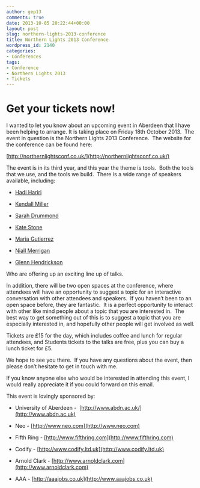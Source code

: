 ```yaml
---
author: gep13
comments: true
date: 2013-10-05 20:22:44+00:00
layout: post
slug: northern-lights-2013-conference
title: Northern Lights 2013 Conference
wordpress_id: 2140
categories:
- Conferences
tags:
- Conference
- Northern Lights 2013
- Tickets
---
```


# Get your tickets now!


I wanted to let you know about an upcoming event in Aberdeen that I have been helping to arrange. It is taking place on Friday 18th October 2013.  The event in question is the Northern Lights 2013 Conference.  The website for the conference can be found here:

[http://northernlightsconf.co.uk/](http://northernlightsconf.co.uk/)

<!--more-->

The event is in its third year, and this year the theme is tools.  Both the tools that we use, and the tools we build.  There is a wide range of speakers available, including:

  * [Hadi Hariri](http://northernlightsconf.co.uk/speakers/2013/09/23/hadi-hariri.html)

	
  * [Kendall Miller](http://northernlightsconf.co.uk/speakers/2013/09/23/kendall-miller.html)

	
  * [Sarah Drummond](http://northernlightsconf.co.uk/speakers/2013/09/24/sarah-drummond.html)

	
  * [Kate Stone](http://northernlightsconf.co.uk/speakers/2013/09/23/kate-stone.html)

	
  * [Maria Gutierrez](http://northernlightsconf.co.uk/speakers/2013/10/02/maria-gutierrez.html)

	
  * [Niall Merrigan](http://northernlightsconf.co.uk/speakers/2013/09/23/niall-merrigan.html)

	
  * [Glenn Hendrickson](http://northernlightsconf.co.uk/speakers/2013/09/23/glenn-henriksen.html)


Who are offering up an exciting line up of talks.

In addition, there will be two open spaces at the conference, where attendees will have an opportunity to suggest a topic for an interactive conversation with other attendees and speakers.  If you haven’t been to an open space before, they are fantastic.  It is a perfect opportunity to interact with other like mind people about a topic that you are interested in.  The best way to get something out of this is to suggest a topic that you are especially interested in, and hopefully other people will get involved as well.

Tickets are £15 for the day, which includes coffee and lunch for regular attendees, and Students tickets to the talks are free, plus you can buy a lunch ticket for £5.

We hope to see you there.  If you have any questions about the event, then please don’t hesitate to get in touch with me.

If you know anyone else who would be interested in attending this event, I would really appreciate it if you could forward on this email.

This event is lovingly sponsored by:

  * University of Aberdeen -  [http://www.abdn.ac.uk/](http://www.abdn.ac.uk)

	
  * Neo - [http://www.neo.com](http://www.neo.com)

	
  * Fifth Ring - [http://www.fifthring.com](http://www.fifthring.com)

	
  * Codify - [http://www.codify.ltd.uk](http://www.codify.ltd.uk)

	
  * Arnold Clark - [http://www.arnoldclark.com](http://www.arnoldclark.com)

	
  * AAA - [http://aaajobs.co.uk](http://www.aaajobs.co.uk)


